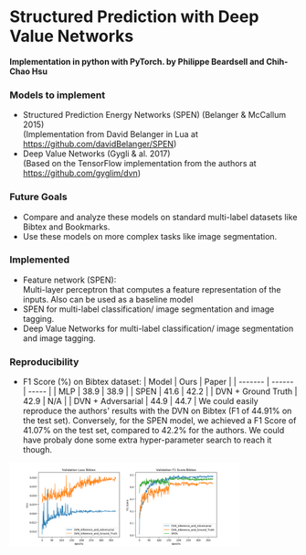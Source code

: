# Structured Prediction with Deep Value Networks
**Implementation in python with PyTorch.
by Philippe Beardsell and Chih-Chao Hsu**

### Models to implement ###
* Structured Prediction Energy Networks (SPEN) (Belanger & McCallum 2015) <br />
(Implementation from David Belanger in Lua at https://github.com/davidBelanger/SPEN)
* Deep Value Networks (Gygli & al. 2017)<br />
(Based on the TensorFlow implementation from the authors at https://github.com/gyglim/dvn)

### Future Goals ###
* Compare and analyze these models on standard multi-label datasets like Bibtex and Bookmarks.
* Use these models on more complex tasks like image segmentation.

### Implemented ###
* Feature network (SPEN): <br /> Multi-layer perceptron that computes a feature representation
of the inputs. Also can be used as a baseline model
* SPEN for multi-label classification/ image segmentation and image tagging. 
* Deep Value Networks for multi-label classification/ image segmentation and image tagging. 
  

### Reproducibility ###
* F1 Score (%) on Bibtex dataset:
| Model        | Ours | Paper  |
| ------- | ------ | ----- |
| MLP | 38.9 | 38.9 |
| SPEN | 41.6 | 42.2 |
| DVN + Ground Truth | 42.9 |  N/A |
| DVN + Adversarial | 44.9 | 44.7 |
We could easily reproduce the authors' results with the DVN on Bibtex (F1 of 44.91% on the test set). Conversely,
for the SPEN model, we achieved a F1 Score of 41.07% on the test set, compared to 42.2% for the authors. We could have probaly done some extra hyper-parameter search to reach it though. <br /> 
<img src="figures/bibtex_dvn_comparisons.png" width="80%">
